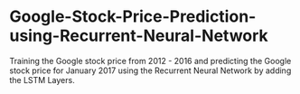# Google-Stock-Price-Prediction-using-Recurrent-Neural-Network
Training the Google stock price from 2012 - 2016 and predicting the Google stock price for January 2017 using the Recurrent Neural Network by adding the LSTM Layers.
